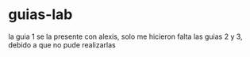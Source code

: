# guias-lab
la guia 1 se la presente con alexis, solo me hicieron falta las guias 2 y 3, debido a que no pude realizarlas

